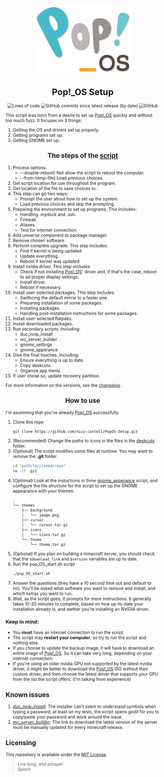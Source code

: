 <h1 align="center">
	<br><img src="assets/logo.png" width="317" height="230">
	<br><br>Pop!_OS Setup<br>
</h1>
<p align="center">
	<img alt="Lines of code" src="https://img.shields.io/tokei/lines/github/nico-castell/PopOS-Setup?label=Lines%20of%20code&style=flat-square">
	<img alt="GitHub commits since latest release (by date)" src="https://img.shields.io/github/commits-since/nico-castell/PopOS-Setup/latest?label=Commits%20since%20last%20release&style=flat-square">
	<img alt="GitHub" src="https://img.shields.io/github/license/nico-castell/PopOS-Setup?color=blue&label=License&style=flat-square">
</p>

This script was born from a desire to set up [Pop!_OS](https://pop.system76.com/) quickly and without too much fuzz. It focuses on 3 things:

1. Getting the OS and drivers set up properly.
1. Getting programs set up.
1. Getting GNOME set up.

<h2 align="center">The steps of the <a href="pop_OS_start.sh">script</a></h2>

1. Process options.
	* --disable-reboot) Not allow the script to reboot the computer.
	* --from-temp-file) Load previous choices.
1. Get script location for use throughout the program.
1. Get location of the file to save choices to.
1. This step can go two ways:
	* Prompt the user about how to set up the system.
	* Load previous choices and skip the prompting.
1. Preparing the environment to set up programs. This includes:
	* Handling .mydock and .ssh.
	* Firewall.
	* Aliases.
	* Test for internet connection.
1. Add universe component to package manager.
1. Remove chosen software.
1. Perform complete upgrade. This step includes:
	* Find if kernel is being updated.
	* Update everything.
	* Reboot if kernel was updated.
1. Install nvidia driver. This step includes:
	* Check if not installing [Pop!_OS](https://pop.system76.com/)' driver
	and, if that's the case, reboot to ad proper
	display settings.
	* Install driver.
	* Reboot if necessary.
1. Install user-selected packages. This step includes:
	* Swithcing the default mirror to a faster one.
	* Preparing installation of some packages.
	* Installing packages.
	* Handling post-installation instructions for some packages.
1. Install user-selected flatpaks.
1. Install downloaded packages.
1. Run secondary scripts. Including:
	* duc_noip_install
	* mc_server_builder
	* gnome_settings
	* gnome_apperance
1. Give the final touches. Including:
	* Ensure everything is up to date.
	* Copy deskcuts.
	* Organize app menu.
1. If user chose so, update recovery partition.

For more information on the versions, see the [changelog](CHANGELOG.md).

<h2 align="center">How to use</h2>

I'm asumming that you've already [Pop!_OS](https://pop.system76.com/) successfully.

1. Clone this repo
	```bash
	git clone https://github.com/nico-castell/PopOS-Setup.git
	```
2. (Recommended) Change the paths to icons in the files in the [deskcuts](deskcuts) folder.
2. (Optional) The script modifies some files at runtime. You may want to remove the **.git** folder
	```bash
	cd "path/to/cloned/repo"
	rm -rf .git
	```
3. (Optional) Look at the instuctions in thme [gnome_apperance](gnome_appearance.sh) script, and configure the file structure for the script to set up the GNOME appearance with your themes.
	```
	.
	└── themes
		├── background
		│   └── image.png
		├── cursor
		│   └── cursor.tar.gz
		├── icons
		│   └── icons.tar.gz
		└── theme
			└── theme.tar.gz
	```
4. (Optional) If you plan on building a minecraft server, you should check that the `$download_link` and `$version` variables are up to date.
5. Run the pop_OS_start.sh script
	```bash
	./pop_OS_start.sh
	```
6. Answer the questions (they have a 10 second time out and default to no). You'll be asked what software you want to remove and install, and which extras you want to run.
7. Wait, as the script goes, it prompts for more instructions. It generally takes 10-20 minutes to complete, based on how up-to-date your installation already is, and wether you're installing an NVIDIA driver.

### Keep in mind:
* You **must** have an internet connection to run the script.
* The script may **restart your computer**, so try to run the script and nothing else.
* If you choose to update the backup image, it will have to download an entire image of [Pop!_OS](https://pop.system76.com/). So it can take very long, depending on your internet connection.
* If you're using an older nvidia GPU not supported by the latest nvidia driver, it might be better to download the [Pop!_OS](https://pop.system76.com/) ISO without their custom driver, and then choose the latest driver that supports your GPU from the list the script offers. (I'm talking from experience)

## Known issues

1. [*duc_noip_install*](duc_noip_install): The installer can't seem to understand symbols when typing a password, at least on my tests, the script opens *gedit* for you to copy/paste your password and work around the issue.
2. [*mc_server_builder*](mc_server_builder): The link to download the latest version of the server must be manually updated for every minecraft release.

## Licensing
This repository is available under the [MIT License](LICENSE).

> *Live long, and prosper*.  
> *Spock*
